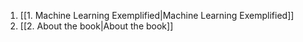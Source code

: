 1. [[1. Machine Learning Exemplified|Machine Learning Exemplified]]
2. [[2. About the book|About the book]]